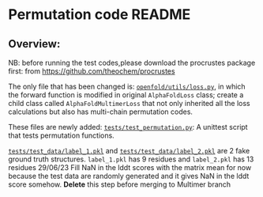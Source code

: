 # Permutation code README

## Overview:

NB: before running the test codes,please download the procrustes package first:
from https://github.com/theochem/procrustes


The only file that has been changed is:
[```openfold/utils/loss.py```](https://github.com/dingquanyu/openfold/blob/permutation/openfold/utils/loss.py), in which the forward function is modified in 
original ```AlphaFoldLoss``` class; create a child class called ```AlphaFoldMultimerLoss``` that not only inherited all the loss calculations but also 
has multi-chain permutation codes.

These files are newly added:
[```tests/test_permutation.py```](https://github.com/dingquanyu/openfold/blob/permutation/tests/test_permutation.py): A unittest script 
that tests permutation functions.

[```tests/test_data/label_1.pkl```](https://github.com/dingquanyu/openfold/blob/permutation/tests/test_data/label_1.pkl) 
and [```tests/test_data/label_2.pkl```](https://github.com/dingquanyu/openfold/blob/permutation/tests/test_data/label_2.pkl) are 2 fake ground truth structures.
```label_1.pkl``` has 9 residues and ```label_2.pkl``` has 13 residues
29/06/23 Fill NaN in the lddt scores with the matrix mean for now because the test data are randomly generated and it gives NaN in the lddt score somehow.
**Delete** this step before merging to Multimer branch
